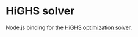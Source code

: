 # HiGHS solver

Node.js binding for the [HiGHS optimization solver][highs].

[highs]: https://github.com/ERGO-COde/HiGHS
